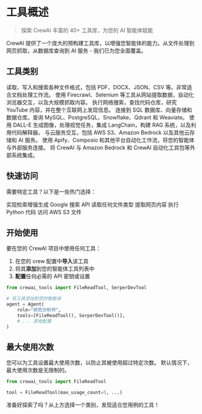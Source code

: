 # 工具概述

> 探索 CrewAI 丰富的 40+ 工具库，为您的 AI 智能体赋能

CrewAI 提供了一个庞大的预构建工具库，以增强您智能体的能力。从文件处理到网页抓取，从数据库查询到 AI 服务 - 我们已为您全面覆盖。

## **工具类别**

<CardGroup cols={2}>
  <Card title="文件与文档" icon="folder-open" href="/en/tools/file-document/overview" color="#3B82F6">
    读取、写入和搜索各种文件格式，包括 PDF、DOCX、JSON、CSV 等。非常适合文档处理工作流。
  </Card>

  <Card title="网页抓取与浏览" icon="globe" href="/en/tools/web-scraping/overview" color="#10B981">
    使用 Firecrawl、Selenium 等工具从网站提取数据，自动化浏览器交互，以及大规模抓取内容。
  </Card>

  <Card title="搜索与研究" icon="magnifying-glass" href="/en/tools/search-research/overview" color="#F59E0B">
    执行网络搜索，查找代码仓库，研究 YouTube 内容，并在整个互联网上发现信息。
  </Card>

  <Card title="数据库与数据" icon="database" href="/en/tools/database-data/overview" color="#8B5CF6">
    连接到 SQL 数据库、向量存储和数据仓库。查询 MySQL、PostgreSQL、Snowflake、Qdrant 和 Weaviate。
  </Card>

  <Card title="人工智能与机器学习" icon="brain" href="/en/tools/ai-ml/overview" color="#EF4444">
    使用 DALL-E 生成图像，处理视觉任务，集成 LangChain，构建 RAG 系统，以及利用代码解释器。
  </Card>

  <Card title="云与存储" icon="cloud" href="/en/tools/cloud-storage/overview" color="#06B6D4">
    与云服务交互，包括 AWS S3、Amazon Bedrock 以及其他云存储和 AI 服务。
  </Card>

  <Card title="自动化" icon="bolt" href="/en/tools/automation/overview" color="#84CC16">
    使用 Apify、Composio 和其他平台自动化工作流，将您的智能体与外部服务连接。
  </Card>

  <Card title="集成" icon="plug" href="/en/tools/tool-integrations/overview" color="#0891B2">
    将 CrewAI 与 Amazon Bedrock 和 CrewAI 自动化工具包等外部系统集成。
  </Card>
</CardGroup>

## **快速访问**

需要特定工具？以下是一些热门选择：

<CardGroup cols={3}>
  <Card title="RAG 工具" icon="image" href="/en/tools/ai-ml/ragtool">
    实现检索增强生成
  </Card>

  <Card title="Serper 开发者工具" icon="book-atlas" href="/en/tools/search-research/serperdevtool">
    Google 搜索 API
  </Card>

  <Card title="文件读取工具" icon="file" href="/en/tools/file-document/filereadtool">
    读取任何文件类型
  </Card>

  <Card title="网站抓取工具" icon="globe" href="/en/tools/web-scraping/scrapewebsitetool">
    提取网页内容
  </Card>

  <Card title="代码解释器" icon="code" href="/en/tools/ai-ml/codeinterpretertool">
    执行 Python 代码
  </Card>

  <Card title="S3 读取器" icon="cloud" href="/en/tools/cloud-storage/s3readertool">
    访问 AWS S3 文件
  </Card>
</CardGroup>

## **开始使用**

要在您的 CrewAI 项目中使用任何工具：

1. 在您的 crew 配置中**导入**该工具
2. 将其**添加**到您的智能体工具列表中
3. **配置**任何必需的 API 密钥或设置

```python  theme={null}
from crewai_tools import FileReadTool, SerperDevTool

# 将工具添加到您的智能体
agent = Agent(
    role="研究分析师",
    tools=[FileReadTool(), SerperDevTool()],
    # ... 其他配置
)
```

## **最大使用次数**

您可以为工具设置最大使用次数，以防止其被使用超过特定次数。
默认情况下，最大使用次数是无限制的。

```python  theme={null}
from crewai_tools import FileReadTool

tool = FileReadTool(max_usage_count=5, ...)
```

准备好探索了吗？从上方选择一个类别，发现适合您用例的工具！